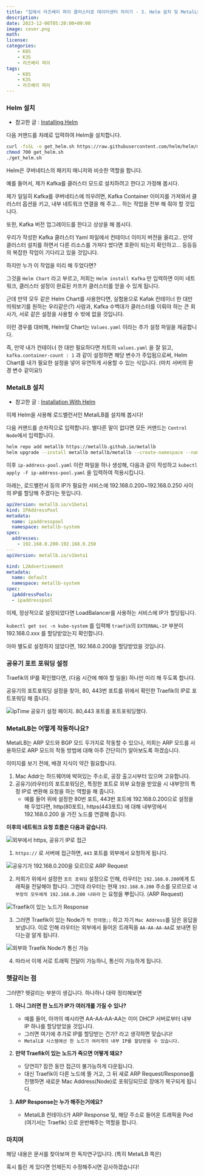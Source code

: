 ```yaml
---
title: "집에서 라즈베리 파이 클러스터로 데이터센터 차리기 - 3. Helm 설치 및 MetalLB로 로드 밸런서 설정하기"
description: 
date: 2023-12-06T05:20:00+09:00
image: cover.png
math: 
license: 
categories:
    - K8S
    - K3S
    - 라즈베리 파이
tags:
    - K8S
    - K3S
    - 라즈베리 파이
---
```


### Helm 설치

- 참고한 글 : [Installing Helm](https://helm.sh/docs/intro/install/)

다음 커맨드를 차례로 입력하여 Helm을 설치합니다.

```sh
curl -fsSL -o get_helm.sh https://raw.githubusercontent.com/helm/helm/main/scripts/get-helm-3
chmod 700 get_helm.sh
./get_helm.sh
```

Helm은 쿠버네티스의 패키지 매니저와 비슷한 역할을 합니다.

예를 들어서, 제가 Kafka를 클러스터 모드로 설치하려고 한다고 가정해 봅시다.

제가 일일히 Kafka를 쿠버네티스에 띄우려면, Kafka Container 이미지를 가져와서 클러스터 옵션을 키고, 내부 네트워크 연결을 해 주고... 하는 작업을 전부 해 줘야 할 것입니다.

또한, Kafka 버전 업그레이드를 한다고 상상을 해 봅시다.

우리가 작성한 Kafka 클러스터 Yaml 파일에서 컨테이너 이미지 버전을 올리고.. 만약 클러스터 설치를 하면서 다른 리소스를 가져다 썼다면 호환이 되는지 확인하고... 등등등의 복잡한 작업이 기다리고 있을 것입니다.

하지만 누가 이 작업을 미리 해 두었다면?

그것을 `Helm Chart` 라고 부르고, 저희는 `Helm install Kafka` 만 입력하면 이미 네트워크, 클러스터 설정이 완료된 카프카 클러스터를 얻을 수 있게 됩니다.

근데 만약 모두 같은 Helm Chart를 사용한다면, 실험용으로 Kafak 컨테이너 한 대만 띄워보기를 원하는 우리같은(?) 사람과, Kafka 수백대가 클러스터를 이뤄야 하는 큰 회사가, 서로 같은 설정을 사용할 수 밖에 없을 것입니다.

이런 경우를 대비해, Helm및 Chart는 `Values.yaml` 이라는 추가 설정 파일을 제공합니다.

즉, 만약 내가 컨테이너 한 대만 필요하다면 차트의 `values.yaml` 을 잘 읽고, `kafka.container-count : 1` 과 같이 설정하면 해당 변수가 주입됨으로써, Helm Chart를 내가 필요한 설정을 넣어 유연하게 사용할 수 있는 식입니다. (마치 서버의 환경 변수 같이요!)

### MetalLB 설치

- 참고한 글 : [Installation With Helm](https://metallb.universe.tf/installation/)

이제 Helm을 사용해 로드밸런서인 MetalLB를 설치해 봅시다!

다음 커맨드를 순차적으로 입력합니다. 별다른 말이 없다면 모든 커맨드는 `Control Node`에서 입력합니다.

```sh
helm repo add metallb https://metallb.github.io/metallb
helm upgrade --install metallb metallb/metallb --create-namespace --namespace metallb-system --wait
```

이후 `ip-address-pool.yaml` 이란 파일을 하나 생성해, 다음과 같이 작성하고 `kubectl apply -f ip-address-pool.yaml` 을 입력하여 적용시킵니다.

아래는, 로드밸런서 등의 IP가 필요한 서비스에 192.168.0.200~192.168.0.250 사이의 IP를 할당해 주겠다는 뜻입니다.

```yaml
apiVersion: metallb.io/v1beta1
kind: IPAddressPool
metadata:
  name: ipaddresspool
  namespace: metallb-system
spec:
  addresses:
    - 192.168.0.200-192.168.0.250
---
apiVersion: metallb.io/v1beta1

kind: L2Advertisement
metadata:
  name: default
  namespace: metallb-system
spec:
  ipAddressPools:
  - ipaddresspool
```

이제, 정상적으로 설정되었다면 LoadBalancer를 사용하는 서비스에 IP가 할당됩니다.

`kubectl get svc -n kube-system` 를 입력해 `traefik`의 `EXTERNAL-IP` 부분이 192.168.0.xxx 를 할당받았는지 확인합니다.

아마 별도로 설정하지 않았다면, 192.168.0.200을 할당받았을 것입니다.

### 공유기 포트 포워딩 설정

Traefik의 IP를 확인했다면, (다음 시간에 해야 할 일을) 하나만 미리 해 두도록 합니다.

공유기의 포트포워딩 설정을 찾아, 80, 443번 포트를 위에서 확인한 Traefik의 IP로 포트포워딩 해 줍니다.

![IpTime 공유기 설정 페이지. 80,443 포트를 포트포워딩했다.](image.png)

### MetalLB는 어떻게 작동하나요?

MetalLB는 ARP 모드와 BGP 모드 두가지로 작동할 수 있으나, 저희는 ARP 모드를 사용하므로 ARP 모드의 작동 방법에 대해 아주 간단히(?) 알아보도록 하겠습니다.

이미지를 보기 전에, 배경 지식이 약간 필요합니다.

1. Mac Addr는 하드웨어에 박혀있는 주소로, 공장 출고시부터 있으며 고유합니다.
2. 공유기(라우터)의 포트포워딩은, 특정한 포트로 외부 요청을 받았을 시 내부망의 특정 IP로 변환해 요청을 하는 역할을 해 줍니다.
    - 예를 들어 위에 설정한 80번 포트, 443번 포트에 192.168.0.200으로 설정을 해 두었다면, http(80포트), https(443포트) 에 대해 내부망에서 192.168.0.200 을 가진 노드를 연결해 줍니다.


**이후의 네트워크 요청 흐름은 다음과 같습니다.**

![외부에서 https, 공유기 IP로 접근](image-1.png)

1. `https://` 로 서버에 접근하면, `443` 포트를 외부에서 요청하게 됩니다.

![공유기가 192.168.0.200을 모르므로 ARP Request](image-2.png)

2. 저희가 위에서 설정한 `포트 포워딩` 설정으로 인해, 라우터는 `192.168.0.200`에게 트래픽을 전달해야 합니다. 그런데 라우터는 현재 `192.168.0.200` 주소를 모르므로 `내부망의 모두에게 192.168.0.200 나와라` 는 요청을 뿌립니다. (ARP Request)

![Traefik이 있는 노드가 Response](image-3.png)

3. 그러면 Traefik이 있는 Node가 `헉 전데염;;` 하고 자기 `Mac Address`를 담은 응답을 보냅니다. 이로 인해 라우터는 외부에서 들어온 트래픽을 `AA-AA-AA-AA`로 보내면 된다는걸 알게 됩니다.

![외부와 Traefik Node가 통신 가능](image-4.png)

4. 따라서 이제 서로 트래픽 전달이 가능하니, 통신이 가능하게 됩니다.

### 헷갈리는 점

그러면? 헷갈리는 부분이 생깁니다. 하나하나 대략 정리해보면

1. **아니 그러면 한 노드가 IP가 여러개를 가질 수 있나?**
    - 예를 들어, 아까의 예시라면 AA-AA-AA-AA는 이미 DHCP 서버로부터 내부 IP 하나를 할당받았을 것입니다.
    - 그러면 여기에 추가로 IP를 할당받는 건가? 라고 생각하면 맞습니다!
    - `MetalLB 시스템에선 한 노드가 여러개의 내부 IP를 할당받을 수 있습니다.`

2. **만약 Traefik이 있는 노드가 죽으면 어떻게 돼요?**
    - 당연히? 잠깐 동안 접근이 불가능하게 다운됩니다.
    - 대신 Traefik이 다른 노드에 뜰 거고, 그 뒤 새로 ARP Request/Response를 진행하면 새로운 Mac Address(Node)로 포워딩되므로 장애가 복구되게 됩니다.

3. **ARP Response는 누가 해주는거에요?**
   - MetalLB 컨테이너가 ARP Response 및, 해당 주소로 들어온 트래픽을 Pod (여기서는 Traefik) 으로 운반해주는 역할을 합니다.


### 마치며

해당 내용은 문서를 찾아보며 한 독자연구입니다. (특히 MetalLB 쪽은)

혹시 틀린 게 있다면 언제든지 수정해주시면 감사하겠습니다!